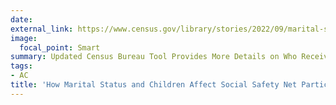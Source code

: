 ```yaml
---
date:
external_link: https://www.census.gov/library/stories/2022/09/marital-status-and-children-affect-social-safety-net-participation.html
image:
  focal_point: Smart
summary: Updated Census Bureau Tool Provides More Details on Who Received Public Program Benefits in 2020
tags: 
- AC
title: 'How Marital Status and Children Affect Social Safety Net Participation'
---
```

